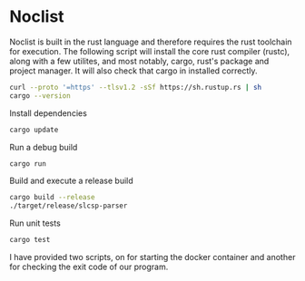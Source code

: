 # Noclist

Noclist is built in the rust language and therefore requires the rust toolchain for execution.
The following script will install the core rust compiler (rustc), along with a few utilites, and most
notably, cargo, rust's package and project manager.  It will also check that cargo in installed correctly.

``` sh
curl --proto '=https' --tlsv1.2 -sSf https://sh.rustup.rs | sh
cargo --version
```
Install dependencies
``` sh
cargo update
```
Run a debug build
``` sh
cargo run
```
Build and execute a release build
``` sh
cargo build --release
./target/release/slcsp-parser
```
Run unit tests
``` sh
cargo test
```

I have provided two scripts, on for starting the docker container and another for checking the exit code of our program.
